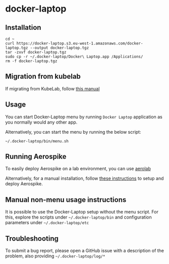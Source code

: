 # docker-laptop

## Installation

```
cd ~
curl https://docker-laptop.s3.eu-west-1.amazonaws.com/docker-laptop.tgz --output docker-laptop.tgz
tar -zxvf docker-laptop.tgz
sudo cp -r ~/.docker-laptop/Docker\ Laptop.app /Applications/
rm -f docker-laptop.tgz
```

## Migration from kubelab

If migrating from KubeLab, follow [this manual](https://github.com/aerospike-community/docker-amd64-mac-m1/blob/docker-laptop/migrate-from-kubelab.md)

## Usage

You can start Docker-Laptop menu by running `Docker Laptop` application as you normally would any other app.

Alternatively, you can start the menu by running the below script:

```
~/.docker-laptop/bin/menu.sh
```

## Running Aerospike

To easily deploy Aerospike on a lab environment, you can use [aerolab](https://github.com/aerospike/aerolab)

Alternatively, for a manual installation, follow [these instructions](https://docs.aerospike.com/server/operations/install/docker-desktop#start-a-container-and-the-database-by-using-this-image) to setup and deploy Aerospike.

## Manual non-menu usage instructions

It is possible to use the Docker-Laptop setup without the menu script. For this, explore the scripts under `~/.docker-laptop/bin` and configuration parameters under `~/.docker-laptop/etc`

## Troubleshooting

To submit a bug report, please open a GitHub issue with a description of the problem, also providing `~/.docker-laptop/log/*`
